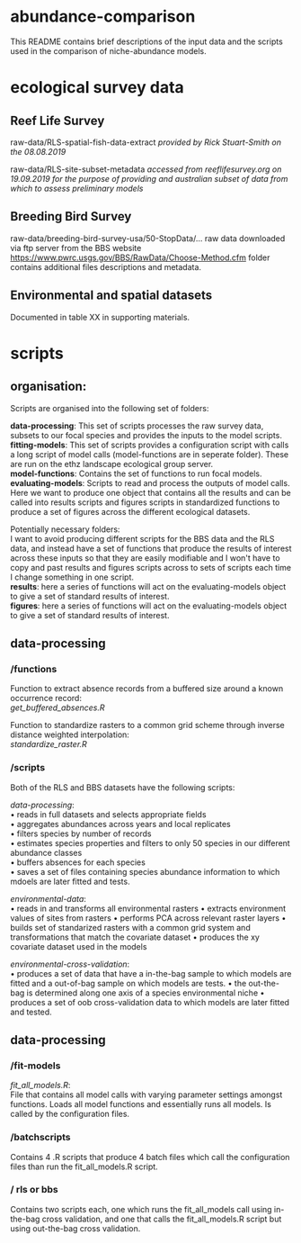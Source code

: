 # __abundance-comparison__

This README contains brief descriptions of the input data and the scripts used in the comparison of niche-abundance models. 


# __ecological survey data__

## Reef Life Survey

raw-data/RLS-spatial-fish-data-extract _provided by Rick Stuart-Smith on the 08.08.2019_

raw-data/RLS-site-subset-metadata _accessed from reeflifesurvey.org on 19.09.2019 for the purpose of providing and australian subset of data from which to assess preliminary models_

## Breeding Bird Survey

raw-data/breeding-bird-survey-usa/50-StopData/...
raw data downloaded via ftp server from the BBS website https://www.pwrc.usgs.gov/BBS/RawData/Choose-Method.cfm folder contains additional files descriptions and metadata.

## Environmental and spatial datasets

Documented in table XX in supporting materials.

# __scripts__

## __organisation__: 

Scripts are organised into the following set of folders:  
  
__data-processing__: This set of scripts processes the raw survey data, subsets to our focal species and provides the inputs to the model scripts.   
__fitting-models__: This set of scripts provides a configuration script with calls a long script of model calls (model-functions are in seperate folder). These are run on the ethz landscape ecological group server.   
__model-functions__: Contains the set of functions to run focal models.   
__evaluating-models__: Scripts to read and process the outputs of model calls. Here we want to produce one object that contains all the results and can be called into results scripts and figures scripts in standardized functions to produce a set of figures across the different ecological datasets.   

Potentially necessary folders:   
I want to avoid producing different scripts for the BBS data and the RLS data, and instead have a set of functions that produce the results of interest across these inputs so that they are easily modifiable and I won't have to copy and past results and figures scripts across to sets of scripts each time I change something in one script.   
__results__: here a series of functions will act on the evaluating-models object to give a set of standard results of interest.   
__figures__: here a series of functions will act on the evaluating-models object to give a set of standard results of interest.  


## __data-processing__

### /functions

Function to extract absence records from a buffered size around a known occurrence record:  
_get_buffered_absences.R_  
  
Function to standardize rasters to a common grid scheme through inverse distance weighted interpolation:  
_standardize_raster.R_    

### /scripts  

Both of the RLS and BBS datasets have the following scripts: 

_data-processing_:  
• reads in full datasets and selects appropriate fields  
• aggregates abundances across years and local replicates  
• filters species by number of records  
• estimates species properties and filters to only 50 species in our different abundance classes  
• buffers absences for each species  
• saves a set of files containing species abundance information to which mdoels are later fitted and tests. 

_environmental-data_:  
• reads in and transforms all environmental rasters
• extracts environment values of sites from rasters
• performs PCA across relevant raster layers
• builds set of standarized rasters with a common grid system and transformations that match the covariate dataset
• produces the xy covariate dataset used in the models

_environmental-cross-validation_:  
• produces a set of data that have a in-the-bag sample to which models are fitted and a out-of-bag sample on which models are tests. 
• the out-the-bag is determined along one axis of a species environmental niche 
• produces a  set of oob cross-validation data to which models are later fitted and tested.


## __data-processing__

### /fit-models

_fit_all_models.R_:  
File that contains all model calls with varying parameter settings amongst functions. Loads all model functions and essentially runs all models. Is called by the configuration files. 

### /batchscripts  

Contains 4 .R scripts that produce 4 batch files which call the configuration files than run the fit_all_models.R script. 

### / rls or bbs 

Contains two scripts each, one which runs the fit_all_models call using in-the-bag cross validation, and one that calls the fit_all_models.R script but using out-the-bag cross validation. 


